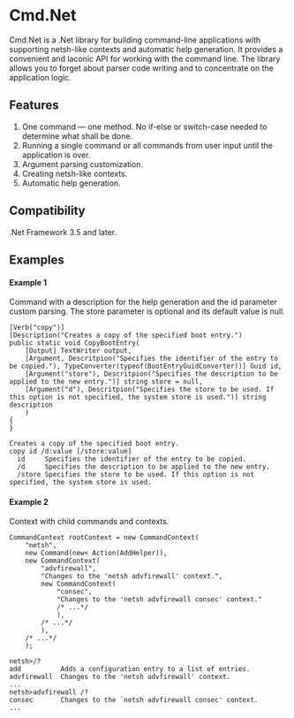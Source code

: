 <h1>Cmd.Net</h1>

<p>Cmd.Net is a .Net library for building command-line applications with supporting netsh-like contexts and automatic help generation. It provides a convenient and laconic API for working with the command line. The library allows you to forget about parser code writing and to concentrate on the application logic.</p>

<h2>Features</h2>

<ol>
	<li>One command &mdash; one method. No if-else or switch-case needed to determine what shall be done.</li>
	<li>Running a single command or all commands from user input until the application is over.</li>
	<li>Argument parsing customization.</li>
	<li>Creating netsh-like contexts.</li>
	<li>Automatic help generation.</li>
</ol>

<h2>Compatibility</h2>

<p>.Net Framework 3.5 and later.</p>

<h2>Examples</h2>

<h4>Example 1</h4>

<p>Command with a description for the help generation and the id parameter custom parsing. The store parameter is optional and its default value is null.</p>

<pre><code>[Verb("copy")]
[Description("Creates a copy of the specified boot entry.")
public static void CopyBootEntry(
	[Output] TextWriter output,
	[Argument, Descritpion("Specifies the identifier of the entry to be copied."), TypeConverter(typeof(BootEntryGuidConverter))] Guid id,
	[Argument("store"), Descritpion("Specifies the description to be applied to the new entry.")] string store = null,
	[Argument("d"), Descritpion("Specifies the store to be used. If this option is not specified, the system store is used.")] string description
	)
{
}
</code></pre>

<pre><code>Creates a copy of the specified boot entry.
copy id /d:value [/store:value]
  id     Specifies the identifier of the entry to be copied.
  /d     Specifies the description to be applied to the new entry.
  /store Specifies the store to be used. If this option is not specified, the system store is used.
</code></pre>

<h4>Example 2</h4>

<p>Context with child commands and contexts.</p>

<pre><code>CommandContext rootContext = new CommandContext(
	"netsh",
	new Command(new< Action(AddHelper)),
	new CommandContext(
		"advfirewall",
		"Changes to the 'netsh advfirewall' context.",
		new CommandContext(
			"consec",
			"Changes to the 'netsh advfirewall consec' context."
			/* ...*/
			),
		/* ...*/
		),
	/* ...*/
	);
</code></pre>

<pre><code>netsh&gt;/?
add          Adds a configuration entry to a list of entries.
advfirewall  Changes to the 'netsh advfirewall' context.
...
netsh&gt;advfirewall /?
consec       Changes to the `netsh advfirewall consec' context.
...
</code></pre>